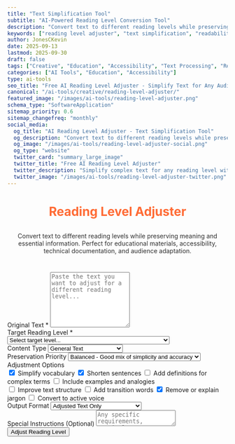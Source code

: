 ```yaml
---
title: "Text Simplification Tool"
subtitle: "AI-Powered Reading Level Conversion Tool"
description: "Convert text to different reading levels while preserving meaning. Simplify complex content for accessibility, education, and broader audience reach with AI assistance."
keywords: ["reading level adjuster", "text simplification", "readability tool", "AI text converter", "content accessibility", "educational tool", "text complexity", "plain language", "reading comprehension"]
author: JonesCKevin
date: 2025-09-13
lastmod: 2025-09-30
draft: false
tags: ["Creative", "Education", "Accessibility", "Text Processing", "Reading", "Content", "AI", "Tools"]
categories: ["AI Tools", "Education", "Accessibility"]
type: ai-tools
seo_title: "Free AI Reading Level Adjuster - Simplify Text for Any Audience"
canonical: "/ai-tools/creative/reading-level-adjuster/"
featured_image: "/images/ai-tools/reading-level-adjuster.png"
schema_type: "SoftwareApplication"
sitemap_priority: 0.6
sitemap_changefreq: "monthly"
social_media:
  og_title: "AI Reading Level Adjuster - Text Simplification Tool"
  og_description: "Convert text to different reading levels while preserving meaning. Perfect for educators and content creators."
  og_image: "/images/ai-tools/reading-level-adjuster-social.png"
  og_type: "website"
  twitter_card: "summary_large_image"
  twitter_title: "Free AI Reading Level Adjuster"
  twitter_description: "Simplify complex text for any reading level with AI. Perfect for education and accessibility."
  twitter_image: "/images/ai-tools/reading-level-adjuster-twitter.png"
---
```


<link rel="stylesheet" href="reading-level-adjuster.css">


<h1 style="text-align: center; margin-bottom: 30px; color: #ff6b35;">Reading Level Adjuster</h1>
<p style="text-align: center; margin-bottom: 40px; opacity: 0.9;">
                Convert text to different reading levels while preserving meaning and essential information. 
                Perfect for educational materials, accessibility, technical documentation, and audience adaptation.
            </p>
<form onsubmit="adjustReadingLevel(); return false;">
<div class="form-group">
<label for="originalText">Original Text *</label>
<textarea id="originalText" placeholder="Paste the text you want to adjust for a different reading level..." required="" rows="8"></textarea>
</div>
<div class="form-group">
<label for="targetLevel">Target Reading Level *</label>
<select id="targetLevel" required="">
<option value="">Select target level...</option>
<option value="elementary">Elementary (Grades 1-5) - Simple words &amp; short sentences</option>
<option value="middle-school">Middle School (Grades 6-8) - Moderate complexity</option>
<option value="high-school">High School (Grades 9-12) - Standard complexity</option>
<option value="college">College Level - Advanced vocabulary &amp; concepts</option>
<option value="graduate">Graduate/Professional - Technical &amp; specialized</option>
<option value="simplified-adult">Simplified Adult - Clear &amp; accessible</option>
<option value="esl-beginner">ESL Beginner - Non-native speakers, basic</option>
<option value="esl-intermediate">ESL Intermediate - Non-native speakers, moderate</option>
<option value="plain-language">Plain Language - Government/legal standard</option>
<option value="technical-simplified">Technical Simplified - Complex topics, simple language</option>
</select>
</div>
<div class="form-group">
<label for="contentType">Content Type</label>
<select id="contentType">
<option value="general">General Text</option>
<option value="educational">Educational Material</option>
<option value="technical">Technical Documentation</option>
<option value="scientific">Scientific Content</option>
<option value="legal">Legal/Government</option>
<option value="medical">Medical/Health</option>
<option value="business">Business/Professional</option>
<option value="news">News Article</option>
<option value="instruction">Instructions/How-to</option>
<option value="creative">Creative Writing</option>
</select>
</div>
<div class="form-group">
<label for="preservationLevel">Preservation Priority</label>
<select id="preservationLevel">
<option value="balanced">Balanced - Good mix of simplicity and accuracy</option>
<option value="meaning-first">Meaning First - Preserve exact meaning</option>
<option value="simplicity-first">Simplicity First - Maximum readability</option>
<option value="length-preserve">Length Preserve - Keep similar length</option>
</select>
</div>
<div class="form-group">
<label for="adjustmentOptions">Adjustment Options</label>
<div class="checkbox-group">
<div class="checkbox-row">
<label class="checkbox-inline"><input checked="" id="simplifyVocabulary" type="checkbox"/> Simplify vocabulary</label>
<label class="checkbox-inline"><input checked="" id="shortenSentences" type="checkbox"/> Shorten sentences</label>
<label class="checkbox-inline"><input id="addDefinitions" type="checkbox"/> Add definitions for complex terms</label>
<label class="checkbox-inline"><input id="useExamples" type="checkbox"/> Include examples and analogies</label>
</div>
<div class="checkbox-row">
<label class="checkbox-inline"><input id="improveStructure" type="checkbox"/> Improve text structure</label>
<label class="checkbox-inline"><input id="addTransitions" type="checkbox"/> Add transition words</label>
<label class="checkbox-inline"><input checked="" id="removeJargon" type="checkbox"/> Remove or explain jargon</label>
<label class="checkbox-inline"><input id="activeVoice" type="checkbox"/> Convert to active voice</label>
</div>
</div>
</div>
<div class="form-group">
<label for="outputFormat">Output Format</label>
<select id="outputFormat">
<option value="text-only">Adjusted Text Only</option>
<option value="comparison">Side-by-Side Comparison</option>
<option value="highlighted">With Changes Highlighted</option>
<option value="analysis">Include Readability Analysis</option>
<option value="suggestions">With Improvement Suggestions</option>
</select>
</div>
<div class="form-group">
<label for="specialInstructions">Special Instructions (Optional)</label>
<textarea id="specialInstructions" placeholder="Any specific requirements, terminology to preserve, target audience details, or special considerations..." rows="2"></textarea>
</div>
<button type="submit" class="btn-primary">Adjust Reading Level</button>
</form>
<div class="ai-loading" id="loadingDiv" style="display: none;">
    <div class="ai-loading-spinner"></div>
    <div>Adjusting reading level...</div>
</div>
<div id="errorDiv" style="display: none;"></div>
<div id="resultDiv" style="display: none;">
<h3 style="color: #ff6b35; margin-bottom: 20px;">Adjusted Text</h3>
<div class="result-content" id="resultContent"></div>
<div style="margin-top: 30px; gap: 15px; display: flex; justify-content: center; flex-wrap: wrap;">
<button class="btn-primary" onclick="analyzeReadability()" style="width: auto; padding: 10px 20px; background: linear-gradient(135deg, #ff6b35, #ff8555);">📊 Analyze Readability</button>
<button class="btn-primary" onclick="copyResult()" style="width: auto; padding: 10px 20px;">📋 Copy to Clipboard</button>
<button class="btn-primary" onclick="downloadResult('markdown')" style="width: auto; padding: 10px 20px; background: linear-gradient(135deg, #28a745, #34ce57);">� Download Markdown</button>
<button class="btn-primary" onclick="downloadResult('html')" style="width: auto; padding: 10px 20px; background: linear-gradient(135deg, #17a2b8, #20c997);">🌐 Download HTML</button>
<button class="btn-primary" onclick="generateVariation()" style="width: auto; padding: 10px 20px; background: linear-gradient(135deg, #6f42c1, #8e5bcd);">🔄 Try Different Approach</button>

</div>


<script src="reading-level-adjuster.js"></script>





